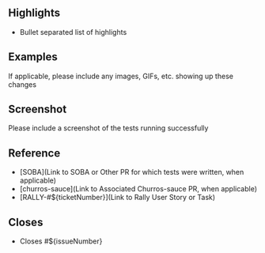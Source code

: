 ## Highlights
* Bullet separated list of highlights

## Examples
If applicable, please include any images, GIFs, etc. showing up these changes

## Screenshot
Please include a screenshot of the tests running successfully

## Reference
* [SOBA](Link to SOBA or Other PR for which tests were written, when applicable)
* [churros-sauce](Link to Associated Churros-sauce PR, when applicable)
* [RALLY-#${ticketNumber}](Link to Rally User Story or Task)

## Closes
* Closes #${issueNumber}
